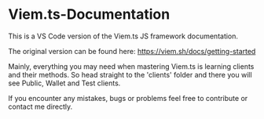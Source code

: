 # Viem.ts-Documentation

This is a VS Code version of the Viem.ts JS framework documentation.

The original version can be found here: https://viem.sh/docs/getting-started

Mainly, everything you may need when mastering Viem.ts is learning clients and their methods. So head straight to the 'clients' folder and there you will see Public, Wallet and Test clients.

If you encounter any mistakes, bugs or problems feel free to contribute or contact me directly.
